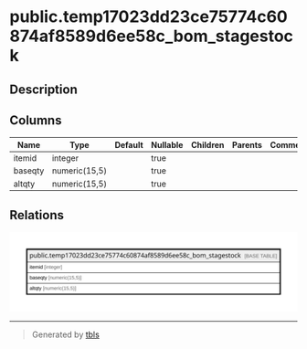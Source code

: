 # public.temp17023dd23ce75774c60874af8589d6ee58c_bom_stagestock

## Description

## Columns

| Name | Type | Default | Nullable | Children | Parents | Comment |
| ---- | ---- | ------- | -------- | -------- | ------- | ------- |
| itemid | integer |  | true |  |  |  |
| baseqty | numeric(15,5) |  | true |  |  |  |
| altqty | numeric(15,5) |  | true |  |  |  |

## Relations

![er](public.temp17023dd23ce75774c60874af8589d6ee58c_bom_stagestock.svg)

---

> Generated by [tbls](https://github.com/k1LoW/tbls)

